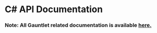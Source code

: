 # C# API Documentation

### Note: All Gauntlet related documentation is available [here.](../_gauntlet)
